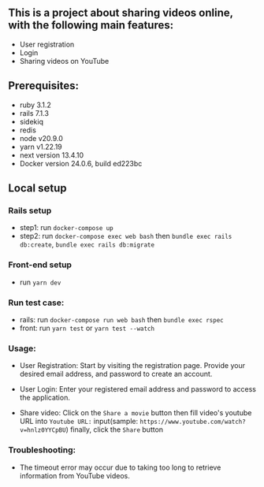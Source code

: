 ## This is a project about sharing videos online, with the following main features:

- User registration
- Login
- Sharing videos on YouTube

## Prerequisites:
- ruby 3.1.2
- rails 7.1.3
- sidekiq
- redis
- node v20.9.0
- yarn v1.22.19
- next version 13.4.10
- Docker version 24.0.6, build ed223bc

## Local setup

### Rails setup

- step1: run `docker-compose up`
- step2: run `docker-compose exec web bash` then `bundle exec rails db:create`, `bundle exec rails db:migrate`
### Front-end setup

- run `yarn dev`

### Run test case:

- rails: run `docker-compose run web bash` then `bundle exec rspec`
- front: run `yarn test` or `yarn test --watch`

### Usage:

- User Registration:
Start by visiting the registration page.
Provide your desired email address, and password to create an account.

- User Login:
Enter your registered email address and password to access the application.

- Share video:
Click on the `Share a movie` button then fill video's youtube URL into `Youtube URL:` input(sample: `https://www.youtube.com/watch?v=hnlz0YYCpBU`) finally, click the `Share` button

### Troubleshooting:
- The timeout error may occur due to taking too long to retrieve information from YouTube videos.

